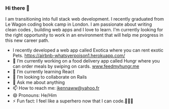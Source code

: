 ### Hi there 👋

I am  transitioning into full stack web development. 
I recently graduated from Le Wagon coding book camp in London. I am passionate about writing clean codes , building web apps and I love to learn.  I'm currently looking for the right opportunity to work in an environment that will help me progress in this new career path.


- I recently developed a web app called Exotica where you can rent exotic Pets. https://airbnb-whatsyerpoison1.herokuapp.com/
- 🔭 I’m currently working on a food delivery app called Hungr where you can order meals by swiping on cards. www.feedmyhungr.me
- 🌱 I’m currently learning React
- 👯 I’m looking to collaborate on Rails
- 💬 Ask me about anything
- 📫 How to reach me: ikennaww@yahoo.fr
- 😄 Pronouns: He/Him
- ⚡ Fun fact: I feel like a superhero now that I can code.🦸🏾‍♂️
